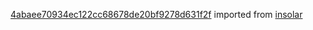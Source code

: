 [4abaee70934ec122cc68678de20bf9278d631f2f](https://github.com/insolar/insolar/commit/4abaee70934ec122cc68678de20bf9278d631f2f) imported from [insolar](https://github.com/insolar/insolar)
